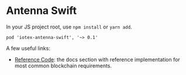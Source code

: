 # Antenna Swift

In your JS project root, use `npm install` or `yarn add`.

```text
pod 'iotex-antenna-swift', '~> 0.1'
```

A few useful links:

* [Reference Code](https://docs.iotex.io/developer/sdk/account-create#swift): the docs section with reference implementation for most common blockchain requirements.

